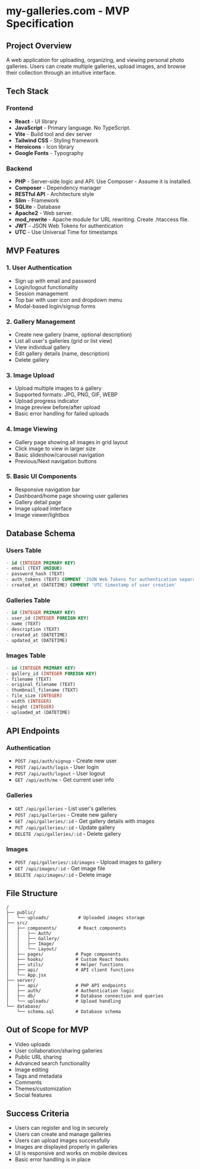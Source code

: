# my-galleries.com - MVP Specification

## Project Overview

A web application for uploading, organizing, and viewing personal photo galleries.
Users can create multiple galleries, upload images, and browse their collection through an intuitive interface.

## Tech Stack

### Frontend

- **React** - UI library
- **JavaScript** - Primary language. No TypeScript.
- **Vite** - Build tool and dev server
- **Tailwind CSS** - Styling framework
- **Heroicons** - Icon library
- **Google Fonts** - Typography

### Backend

- **PHP** - Server-side logic and API. Use Composer - Assume it is installed.
- **Composer** - Dependency manager
- **RESTful API** - Architecture style
- **Slim** - Framework
- **SQLite** - Database
- **Apache2** - Web server.
- **mod_rewrite** - Apache module for URL rewriting. Create .htaccess file.
- **JWT** - JSON Web Tokens for authentication
- **UTC** - Use Universal Time for timestamps

## MVP Features

### 1. User Authentication

- Sign up with email and password
- Login/logout functionality
- Session management
- Top bar with user icon and dropdown menu
- Modal-based login/signup forms

### 2. Gallery Management

- Create new gallery (name, optional description)
- List all user's galleries (grid or list view)
- View individual gallery
- Edit gallery details (name, description)
- Delete gallery

### 3. Image Upload

- Upload multiple images to a gallery
- Supported formats: JPG, PNG, GIF, WEBP
- Upload progress indicator
- Image preview before/after upload
- Basic error handling for failed uploads

### 4. Image Viewing

- Gallery page showing all images in grid layout
- Click image to view in larger size
- Basic slideshow/carousel navigation
- Previous/Next navigation buttons

### 5. Basic UI Components

- Responsive navigation bar
- Dashboard/home page showing user galleries
- Gallery detail page
- Image upload interface
- Image viewer/lightbox

## Database Schema

### Users Table

```SQL
- id (INTEGER PRIMARY KEY)
- email (TEXT UNIQUE)
- password_hash (TEXT)
- auth_tokens (TEXT) COMMENT 'JSON Web Tokens for authentication separated by semicolons'
- created_at (DATETIME) COMMENT 'UTC timestamp of user creation'
```

### Galleries Table

```SQL
- id (INTEGER PRIMARY KEY)
- user_id (INTEGER FOREIGN KEY)
- name (TEXT)
- description (TEXT)
- created_at (DATETIME)
- updated_at (DATETIME)
```

### Images Table

```SQL
- id (INTEGER PRIMARY KEY)
- gallery_id (INTEGER FOREIGN KEY)
- filename (TEXT)
- original_filename (TEXT)
- thumbnail_filename (TEXT)
- file_size (INTEGER)
- width (INTEGER)
- height (INTEGER)
- uploaded_at (DATETIME)
```

## API Endpoints

### Authentication

- `POST /api/auth/signup` - Create new user
- `POST /api/auth/login` - User login
- `POST /api/auth/logout` - User logout
- `GET /api/auth/me` - Get current user info

### Galleries

- `GET /api/galleries` - List user's galleries
- `POST /api/galleries` - Create new gallery
- `GET /api/galleries/:id` - Get gallery details with images
- `PUT /api/galleries/:id` - Update gallery
- `DELETE /api/galleries/:id` - Delete gallery

### Images

- `POST /api/galleries/:id/images` - Upload images to gallery
- `GET /api/images/:id` - Get image file
- `DELETE /api/images/:id` - Delete image

## File Structure

```
/
├── public/
│   └── uploads/           # Uploaded images storage
├── src/
│   ├── components/        # React components
│   │   ├── Auth/
│   │   ├── Gallery/
│   │   ├── Image/
│   │   └── Layout/
│   ├── pages/            # Page components
│   ├── hooks/            # Custom React hooks
│   ├── utils/            # Helper functions
│   ├── api/              # API client functions
│   └── App.jsx
├── server/
│   ├── api/              # PHP API endpoints
│   ├── auth/             # Authentication logic
│   ├── db/               # Database connection and queries
│   └── uploads/          # Upload handling
└── database/
    └── schema.sql        # Database schema
```

## Out of Scope for MVP

- Video uploads
- User collaboration/sharing galleries
- Public URL sharing
- Advanced search functionality
- Image editing
- Tags and metadata
- Comments
- Themes/customization
- Social features

## Success Criteria

- Users can register and log in securely
- Users can create and manage galleries
- Users can upload images successfully
- Images are displayed properly in galleries
- UI is responsive and works on mobile devices
- Basic error handling is in place

